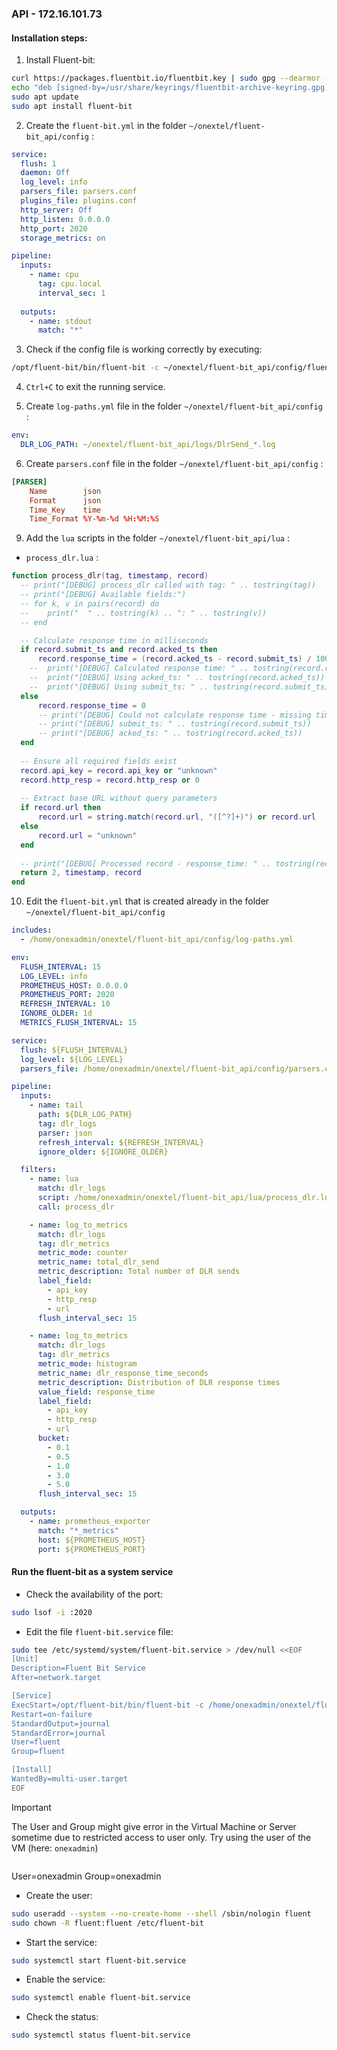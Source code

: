 ### API - **172.16.101.73** 

#### Installation steps:
1. Install Fluent-bit: 

```bash
curl https://packages.fluentbit.io/fluentbit.key | sudo gpg --dearmor -o /usr/share/keyrings/fluentbit-archive-keyring.gpg
echo "deb [signed-by=/usr/share/keyrings/fluentbit-archive-keyring.gpg] https://packages.fluentbit.io/debian/bookworm bookworm main" | sudo tee /etc/apt/sources.list.d/fluentbit.list
sudo apt update
sudo apt install fluent-bit
```

2. Create the `fluent-bit.yml` in the folder `~/onextel/fluent-bit_api/config` :

```yaml
service:
  flush: 1
  daemon: Off
  log_level: info
  parsers_file: parsers.conf
  plugins_file: plugins.conf
  http_server: Off
  http_listen: 0.0.0.0
  http_port: 2020
  storage_metrics: on

pipeline:
  inputs:
    - name: cpu
      tag: cpu.local
      interval_sec: 1
  
  outputs:
    - name: stdout
      match: "*"
```

3. Check if the config file is working correctly by executing: 

```bash
/opt/fluent-bit/bin/fluent-bit -c ~/onextel/fluent-bit_api/config/fluent-bit.yml
```

4. `Ctrl+C` to exit the running service.

5. Create `log-paths.yml` file in the folder `~/onextel/fluent-bit_api/config` :

```yaml
env:
  DLR_LOG_PATH: ~/onextel/fluent-bit_api/logs/DlrSend_*.log
```

6. Create `parsers.conf` file in the folder `~/onextel/fluent-bit_api/config` :

```conf
[PARSER]
    Name        json
    Format      json
    Time_Key    time
    Time_Format %Y-%m-%d %H:%M:%S
```

9. Add the `lua` scripts in the folder `~/onextel/fluent-bit_api/lua` :

- `process_dlr.lua` : 
```lua
function process_dlr(tag, timestamp, record)
  -- print("[DEBUG] process_dlr called with tag: " .. tostring(tag))
  -- print("[DEBUG] Available fields:")
  -- for k, v in pairs(record) do
  --    print("  " .. tostring(k) .. ": " .. tostring(v))
  -- end

  -- Calculate response time in milliseconds
  if record.submit_ts and record.acked_ts then
      record.response_time = (record.acked_ts - record.submit_ts) / 1000.0  -- Convert to seconds
    --  print("[DEBUG] Calculated response time: " .. tostring(record.response_time) .. " seconds")
    --  print("[DEBUG] Using acked_ts: " .. tostring(record.acked_ts))
    --  print("[DEBUG] Using submit_ts: " .. tostring(record.submit_ts))
  else
      record.response_time = 0
      -- print("[DEBUG] Could not calculate response time - missing timestamps")
      -- print("[DEBUG] submit_ts: " .. tostring(record.submit_ts))
      -- print("[DEBUG] acked_ts: " .. tostring(record.acked_ts))
  end
  
  -- Ensure all required fields exist
  record.api_key = record.api_key or "unknown"
  record.http_resp = record.http_resp or 0
  
  -- Extract base URL without query parameters
  if record.url then
      record.url = string.match(record.url, "([^?]+)") or record.url
  else
      record.url = "unknown"
  end
  
  -- print("[DEBUG] Processed record - response_time: " .. tostring(record.response_time))
  return 2, timestamp, record
end
```


10. Edit the `fluent-bit.yml` that is created already in the folder `~/onextel/fluent-bit_api/config`

```yaml
includes:
  - /home/onexadmin/onextel/fluent-bit_api/config/log-paths.yml

env:
  FLUSH_INTERVAL: 15
  LOG_LEVEL: info
  PROMETHEUS_HOST: 0.0.0.0
  PROMETHEUS_PORT: 2020
  REFRESH_INTERVAL: 10
  IGNORE_OLDER: 1d
  METRICS_FLUSH_INTERVAL: 15

service:
  flush: ${FLUSH_INTERVAL}
  log_level: ${LOG_LEVEL}
  parsers_file: /home/onexadmin/onextel/fluent-bit_api/config/parsers.conf

pipeline:
  inputs:
    - name: tail
      path: ${DLR_LOG_PATH}
      tag: dlr_logs
      parser: json
      refresh_interval: ${REFRESH_INTERVAL}
      ignore_older: ${IGNORE_OLDER}

  filters:
    - name: lua
      match: dlr_logs
      script: /home/onexadmin/onextel/fluent-bit_api/lua/process_dlr.lua
      call: process_dlr

    - name: log_to_metrics
      match: dlr_logs
      tag: dlr_metrics
      metric_mode: counter
      metric_name: total_dlr_send
      metric_description: Total number of DLR sends
      label_field:
        - api_key
        - http_resp
        - url
      flush_interval_sec: 15

    - name: log_to_metrics
      match: dlr_logs
      tag: dlr_metrics
      metric_mode: histogram
      metric_name: dlr_response_time_seconds
      metric_description: Distribution of DLR response times
      value_field: response_time
      label_field:
        - api_key
        - http_resp
        - url
      bucket:
        - 0.1
        - 0.5
        - 1.0
        - 3.0
        - 5.0
      flush_interval_sec: 15

  outputs:
    - name: prometheus_exporter
      match: "*_metrics"
      host: ${PROMETHEUS_HOST}
      port: ${PROMETHEUS_PORT}
```


#### Run the fluent-bit as a system service
- Check the availability of the port: 
```bash
sudo lsof -i :2020
```

- Edit the file `fluent-bit.service` file:
```bash
sudo tee /etc/systemd/system/fluent-bit.service > /dev/null <<EOF
[Unit]
Description=Fluent Bit Service
After=network.target

[Service]
ExecStart=/opt/fluent-bit/bin/fluent-bit -c /home/onexadmin/onextel/fluent-bit_api/config/fluent-bit.yml
Restart=on-failure
StandardOutput=journal
StandardError=journal
User=fluent
Group=fluent

[Install]
WantedBy=multi-user.target
EOF
```

>[!IMPORTANT]
>The User and Group might give error in the Virtual Machine or Server sometime due to restricted access to user only. 
>Try using the user of the VM (here: `onexadmin`) 
>```bash
User=onexadmin
Group=onexadmin

- Create the user:
```bash
sudo useradd --system --no-create-home --shell /sbin/nologin fluent
sudo chown -R fluent:fluent /etc/fluent-bit
```

- Start the service:
```bash
sudo systemctl start fluent-bit.service
```

- Enable the service:
```bash
sudo systemctl enable fluent-bit.service
```

- Check the status: 
```bash
sudo systemctl status fluent-bit.service
```
